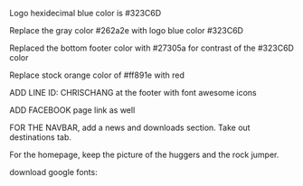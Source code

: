 <!--README.md-->

Logo hexidecimal blue color is #323C6D

Replace the gray color #262a2e with logo blue color #323C6D

Replaced the bottom footer color with #27305a for contrast of the #323C6D color

Replace stock orange color of #ff891e with red 

<!--August 21st, 2017-->
<!--Need to discuss how to organize the travel packages section. -->

<!--Boss Notes: -->

ADD LINE ID: CHRISCHANG at the footer with font awesome icons

ADD FACEBOOK page link as well

FOR THE NAVBAR, add a news and downloads section. Take out destinations tab. 

For the homepage, keep the picture of the huggers and the rock jumper. 

download google fonts: 
  <link href='https://fonts.googleapis.com/css?family=Montserrat:400,700' rel='stylesheet' type='text/css'>

